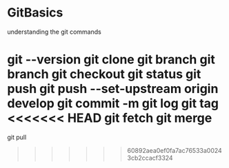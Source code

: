 # GitBasics
understanding the git commands

git --version
git clone <url>
git branch
git branch  <name>
git checkout <name>
git status
git push
git push --set-upstream origin develop
git commit -m <message>
git log
git tag
<<<<<<< HEAD
git fetch
git merge
=======
git pull
>>>>>>> 60892aea0ef0fa7ac76533a00243cb2ccacf3324
